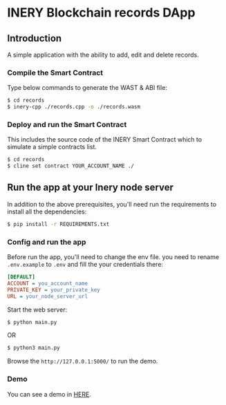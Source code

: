 # INERY Blockchain records DApp

## Introduction

A simple application with the ability to add, edit and delete records.

### Compile the Smart Contract

Type below commands to generate the WAST & ABI file:

```bash
$ cd records
$ inery-cpp ./records.cpp -o ./records.wasm
```

### Deploy and run the Smart Contract

This includes the source code of the INERY Smart Contract which to simulate a simple contracts list.

```bash
$ cd records
$ cline set contract YOUR_ACCOUNT_NAME ./
```

## Run the app at your Inery node server

In addition to the above prerequisites, you'll need run the requirements to install all the dependencies:

```bash
$ pip install -r REQUIREMENTS.txt
```

### Config and run the app

Before run the app, you'll need to change the env file. you need to rename `.env.example` to `.env` and fill the your credentials there:

```ini
[DEFAULT]
ACCOUNT = you_account_name
PRIVATE_KEY = your_private_key
URL = your_node_server_url
```

Start the web server:

```bash
$ python main.py
```

OR

```bash
$ python3 main.py
```

Browse the `http://127.0.0.1:5000/` to run the demo.


### Demo
You can see a demo in [HERE](TBA).